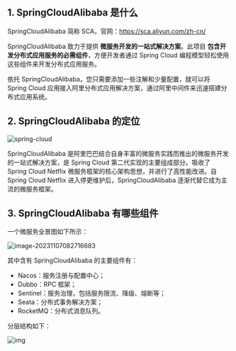 

## 1. SpringCloudAlibaba 是什么

SpringCloudAlibaba 简称 SCA，官网：https://sca.aliyun.com/zh-cn/

SpringCloudAlibaba 致力于提供 **微服务开发的一站式解决方案**。此项目 **包含开发分布式应用服务的必需组件**，方便开发者通过 Spring Cloud 编程模型轻松使用这些组件来开发分布式应用服务。

依托 SpringCloudAlibaba，您只需要添加一些注解和少量配置，就可以将 Spring Cloud 应用接入阿里分布式应用解决方案，通过阿里中间件来迅速搭建分布式应用系统。

## 2. SpringCloudAlibaba 的定位

![spring-cloud](https://run-notes.oss-cn-beijing.aliyuncs.com/notes/Java%2FSpringCloudAlibaba.assets-2023_12_02-1701519046.png)

SpringCloudAlibaba 是阿里巴巴结合自身丰富的微服务实践而推出的微服务开发的一站式解决方案，是 Spring Cloud 第二代实现的主要组成部分。吸收了 Spring Cloud Netflix 微服务框架的核心架构思想，并进行了高性能改进。自 Spring Cloud Netflix 进入停更维护后，SpringCloudAlibaba 逐渐代替它成为主流的微服务框架。

## 3. SpringCloudAlibaba 有哪些组件

一个微服务全景图如下所示：

![image-20231107082716683](https://run-notes.oss-cn-beijing.aliyuncs.com/notes/202311070827994.png)

其中含有 SpringCloudAlibaba 的主要组件有：

- Nacos：服务注册与配置中心；
- Dubbo：RPC 框架；
- Sentinel：服务治理，包括服务限流、降级、熔断等；
- Seata：分布式事务解决方案；
- RocketMQ：分布式消息队列。

分层结构如下：

![img](https://run-notes.oss-cn-beijing.aliyuncs.com/notes/Java%2FSpringCloudAlibaba.assets-2023_12_02-1701519055.png)
